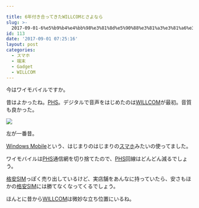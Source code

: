 ```yaml
---

title: 6年付き合ってきたWILLCOMとさよなら
slug: >-
  2017-09-01-6%e5%b9%b4%e4%bb%98%e3%81%8d%e5%90%88%e3%81%a3%e3%81%a6%e3%81%8d%e3%81%9fwillcom%e3%81%a8%e3%81%95%e3%82%88%e3%81%aa%e3%82
id: 113
date: '2017-09-01 07:25:16'
layout: post
categories:
  - スマホ
  - 端末
  - Gadget
  - WILLCOM
---
```


今はワイモバイルですか。

昔はよかったね。[PHS](http://d.hatena.ne.jp/keyword/PHS)。デジタルで音声をはじめたのは[WILLCOM](http://d.hatena.ne.jp/keyword/WILLCOM)が最初。音質も良かった。

![](https://cdn-ak.f.st-hatena.com/images/fotolife/p/peipeipe/20190630/20190630171127.jpg)

左が一番昔。

[Windows Mobile](http://d.hatena.ne.jp/keyword/Windows%20Mobile)という、はじまりのはじまりの[スマホ](http://d.hatena.ne.jp/keyword/%A5%B9%A5%DE%A5%DB)みたいの使ってました。

ワイモバイルは[PHS](http://d.hatena.ne.jp/keyword/PHS)通信網を切り捨てたので、[PHS](http://d.hatena.ne.jp/keyword/PHS)回線はどんどん減るでしょう。

[格安SIM](http://d.hatena.ne.jp/keyword/%B3%CA%B0%C2SIM)っぽく売り出しているけど、実店舗をあんなに持っていたら、安さもほかの[格安SIM](http://d.hatena.ne.jp/keyword/%B3%CA%B0%C2SIM)には勝てなくなってくるでしょう。

ほんとに昔から[WILLCOM](http://d.hatena.ne.jp/keyword/WILLCOM)は微妙な立ち位置にいるね。